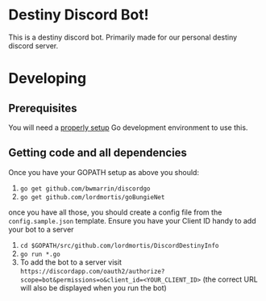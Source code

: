 # Destiny Discord Bot!

This is a destiny discord bot. Primarily made for our personal destiny discord server.

# Developing

## Prerequisites

You will need a [properly setup](https://golang.org/doc/install) Go development environment to use this.

## Getting code and all dependencies

Once you have your GOPATH setup as above you should:

  1. `go get github.com/bwmarrin/discordgo`
  2. `go get github.com/lordmortis/goBungieNet`

once you have all those, you should create a config file from the `config.sample.json` template.
Ensure you have your Client ID handy to add your bot to a server

 1. `cd $GOPATH/src/github.com/lordmortis/DiscordDestinyInfo`
 2. `go run *.go`
 3. To add the bot to a server visit `https://discordapp.com/oauth2/authorize?scope=bot&permissions=o&client_id=<YOUR_CLIENT_ID>` (the correct URL will also be displayed when you run the bot)


